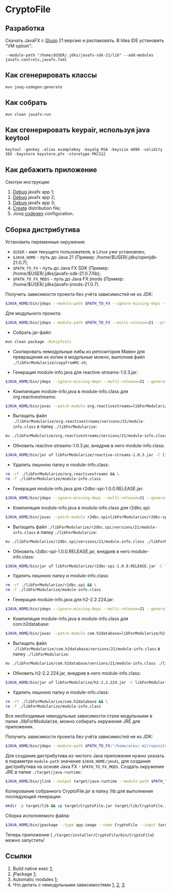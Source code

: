 # CryptoFile

## Разработка

Скачать JavaFX с [Gluon](https://gluonhq.com/products/javafx/) 21 версию и распаковать. В Idea IDE установить "VM option":

```
--module-path "/home/$USER/.jdks/javafx-sdk-21/lib" --add-modules javafx.controls,javafx.fxml
```

## Как сгенерировать классы

```shell
mvn jooq-codegen:generate
```

## Как собрать

```shell
mvn clean javafx:run
```

## Как сгенерировать keypair, используя java keytool

```shell
keytool -genkey -alias exampleKey -keyalg RSA -keysize 4096 -validity 365 -keystore keystore.pfx -storetype PKCS12
```

## Как дебажить приложение

Смотри инструкции:

1. [Debug](https://stackoverflow.com/a/62654500/9401964) javafx app 1;
2. [Debug](https://stackoverflow.com/a/61341407/9401964) javafx app 2;
3. [Debug](https://stackoverflow.com/a/61474494/9401964) javafx app 3;
4. [Create](https://stackoverflow.com/questions/68871952/how-to-use-jpackage-to-make-a-distribution-format-for-javafx-applications) distribution file;
5. Jooq [codegen](https://www.jooq.org/doc/latest/manual/code-generation/codegen-configuration/) configuration.

## Сборка дистрибутива

Установить переменные окружения:

- `$USER` - имя текущего пользователя, в Linux уже установлен;
- `$JAVA_HOME` - путь до Java 21 (Пример: /home/$USER/.jdks/openjdk-21.0.7);
- `$PATH_TO_FX` - путь до Java FX SDK (Пример: /home/$USER/.jdks/javafx-sdk-21.0.7/lib);
- `$PATH_TO_FX_MODS` - путь до Java FX jmods (Пример: /home/$USER/.jdks/javafx-jmods-21.0.7).

Получить зависимости проекта без учёта зависимостей не из JDK:

```bash
$JAVA_HOME/bin/jdeps --module-path $PATH_TO_FX --ignore-missing-deps --multi-release=21 --print-module-deps target/classes/vi/al/ro/Main.class
```

Для модульного проекта:

```bash
$JAVA_HOME/bin/jdeps --module-path $PATH_TO_FX --multi-release=21 --print-module-deps target/CryptoFile.jar
```

* Собрать jar-файл:

```bash
mvn clean package -DskipTests
```

* Скопировать немодульные либы из репозитория Мавен для превращения их копии в модульные можно, выполнив файл `./libForModularize/copyFromM2.sh`;

* Генерация module-info.java для reactive-streams-1.0.3.jar:

```bash
$JAVA_HOME/bin/jdeps --ignore-missing-deps --multi-release=21 --generate-module-info libForModularize libForModularize/reactive-streams-1.0.3.jar
```

* Компиляция module-info.java в module-info.class для org.reactivestreams:

```bash
$JAVA_HOME/bin/javac --patch-module org.reactivestreams=libForModularize/reactive-streams-1.0.3.jar libForModularize/org.reactivestreams/versions/21/module-info.java
```

* Вытащить файл `./libForModularize/org.reactivestreams/versions/21/module-info.class` в папку `./libForModularize`:

```bash
mv ./libForModularize/org.reactivestreams/versions/21/module-info.class ./libForModularize
```

* Обновить reactive-streams-1.0.3.jar, внедрив в него module-info.class:

```bash
$JAVA_HOME/bin/jar uf libForModularize/reactive-streams-1.0.3.jar -C libForModularize module-info.class
```

* Удалить лишнюю папку и module-info.class:

```bash
rm -rf ./libForModularize/org.reactivestreams && \
rm -f ./libForModularize/module-info.class
```

* Генерация module-info.java для r2dbc-spi-1.0.0.RELEASE.jar:

```bash
$JAVA_HOME/bin/jdeps --ignore-missing-deps --multi-release=21 --generate-module-info libForModularize libForModularize/r2dbc-spi-1.0.0.RELEASE.jar
```

* Компиляция module-info.java в module-info.class для r2dbc.spi:

```bash
$JAVA_HOME/bin/javac --patch-module r2dbc.spi=libForModularize/r2dbc-spi-1.0.0.RELEASE.jar libForModularize/r2dbc.spi/versions/21/module-info.java
```

* Вытащить файл `./libForModularize/r2dbc.spi/versions/21/module-info.class` в папку `./libForModularize`:

```bash
mv ./libForModularize/r2dbc.spi/versions/21/module-info.class ./libForModularize
```

* Обновить r2dbc-spi-1.0.0.RELEASE.jar, внедрив в него module-info.class:

```bash
$JAVA_HOME/bin/jar uf libForModularize/r2dbc-spi-1.0.0.RELEASE.jar -C libForModularize module-info.class
```

* Удалить лишнюю папку и module-info.class:

```bash
rm -rf ./libForModularize/r2dbc.spi && \
rm -f ./libForModularize/module-info.class
```

* Генерация module-info.java для h2-2.2.224.jar:

```bash
$JAVA_HOME/bin/jdeps --ignore-missing-deps --multi-release=21 --generate-module-info libForModularize libForModularize/h2-2.2.224.jar
```

* Компиляция module-info.java в module-info.class для com.h2database:

```bash
$JAVA_HOME/bin/javac --patch-module com.h2database=libForModularize/h2-2.2.224.jar libForModularize/com.h2database/versions/21/module-info.java
```

* Вытащить файл `./libForModularize/com.h2database/versions/21/module-info.class` в папку `./libForModularize`:

```bash
mv ./libForModularize/com.h2database/versions/21/module-info.class ./libForModularize
```

* Обновить h2-2.2.224.jar, внедрив в него module-info.class:

```bash
$JAVA_HOME/bin/jar uf libForModularize/h2-2.2.224.jar -C libForModularize module-info.class
```

* Удалить лишнюю папку и module-info.class:

```bash
rm -rf ./libForModularize/com.h2database && \
rm -f ./libForModularize/module-info.class
```

Все необходимые немодульные зависимости стали модульными в папке ./libForModularize, можно собирать окружение JRE для приложения.

Получить зависимости проекта без учёта зависимостей не из JDK:

```bash
$JAVA_HOME/bin/jdeps --module-path $PATH_TO_FX:"/home/alex/.m2/repository/org/jooq/jooq/3.19.7/jooq-3.19.7.jar":"./libForModularize/reactive-streams-1.0.3.jar":"./libForModularize/r2dbc-spi-1.0.0.RELEASE.jar":"/home/alex/.m2/repository/org/bouncycastle/bcpkix-jdk15on/1.70/bcpkix-jdk15on-1.70.jar":"/home/alex/.m2/repository/org/bouncycastle/bcutil-jdk15on/1.70/bcutil-jdk15on-1.70.jar":"/home/alex/.m2/repository/org/bouncycastle/bcprov-jdk15on/1.70/bcprov-jdk15on-1.70.jar":"/home/alex/.m2/repository/org/apache/logging/log4j/log4j-api/2.23.1/log4j-api-2.23.1.jar" --add-modules org.reactivestreams,r2dbc.spi,org.bouncycastle.pkix,org.bouncycastle.util,org.bouncycastle.provider,org.apache.logging.log4j --multi-release=21 --print-module-deps target/CryptoFile.jar
```

Для создания дистрибутива из чистого Java приложения нужно указать в параметре `module-path` значение
`$JAVA_HOME/jmods`, для создания дистрибутива на основе Java FX - `$PATH_TO_FX_MODS`. Создать окружение JRE в папке `./target/java-runtime`:

```bash
$JAVA_HOME/bin/jlink --output target/java-runtime --module-path $PATH_TO_FX_MODS:"/home/alex/.m2/repository/org/jooq/jooq/3.19.7/jooq-3.19.7.jar":"./libForModularize/reactive-streams-1.0.3.jar":"./libForModularize/r2dbc-spi-1.0.0.RELEASE.jar":"./libForModularize/h2-2.2.224.jar":"/home/alex/.m2/repository/org/bouncycastle/bcpkix-jdk15on/1.70/bcpkix-jdk15on-1.70.jar":"/home/alex/.m2/repository/org/bouncycastle/bcutil-jdk15on/1.70/bcutil-jdk15on-1.70.jar":"/home/alex/.m2/repository/org/bouncycastle/bcprov-jdk15on/1.70/bcprov-jdk15on-1.70.jar":"/home/alex/.m2/repository/org/apache/logging/log4j/log4j-api/2.23.1/log4j-api-2.23.1.jar":"/home/alex/.m2/repository/org/projectlombok/lombok/1.18.32/lombok-1.18.32.jar" --add-modules "java.base,jdk.localedata,javafx.controls,javafx.fxml,javafx.graphics,lombok,org.bouncycastle.pkix,org.bouncycastle.provider,com.h2database,org.jooq,org.reactivestreams,r2dbc.spi,org.bouncycastle.pkix,org.bouncycastle.util,org.bouncycastle.provider,org.apache.logging.log4j" --ignore-signing-information
```

Копирование собранного CryptoFile.jar в папку /lib для выполнения последующей генерации:

```bash
mkdir -p target/lib && cp target/CryptoFile.jar target/lib/CryptoFile.jar
```

Сборка исполняемого файла:

```bash
$JAVA_HOME/bin/jpackage --type app-image --name CryptoFile --input target/lib --main-jar CryptoFile.jar --runtime-image target/java-runtime --main-class vi.al.ro.Main --dest target/installer --java-options "-Dprism.order=sw,j2d -Dprism.verbose=true -Xmx2048m" --app-version 1.0-SNAPSHOT --vendor "RoyalVitamin" --copyright "Copyright © 2025 RAV"
```

Теперь приложение (`./target/installer/CryptoFile/bin/CryptoFile`) можно запустить!

## Ссылки

1. Build native exec [1](https://inside.java/2023/11/14/package-javafx-native-exec/);
2. jPackage [1](https://docs.oracle.com/en/java/javase/21/jpackage/packaging-overview.html);
3. Automatic modules [1](https://stackoverflow.com/questions/46741907/what-is-an-automatic-module);
4. Что делать с немодульными зависимостями [1](https://stackoverflow.com/a/77656893/9401964), [2](https://medium.com/azulsystems/using-jlink-to-build-java-runtimes-for-non-modular-applications-9568c5e70ef4), [3](https://youtu.be/bO6f3U4i0A0?si=kyoaCPCzwUPzCLVW).